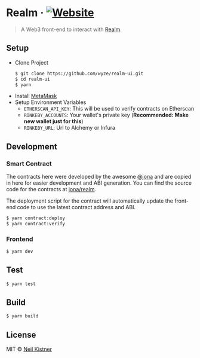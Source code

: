 # Realm &middot; [![Website][website-image]][website-url]

> A Web3 front-end to interact with [Realm](https://realm.jona.land).

## Setup

- Clone Project
  ```sh
  $ git clone https://github.com/wyze/realm-ui.git
  $ cd realm-ui
  $ yarn
  ```
- Install [MetaMask](https://metamask.io)
- Setup Environment Variables
  - `ETHERSCAN_API_KEY`: This will be used to verify contracts on Etherscan
  - `RINKEBY_ACCOUNTS`: Your wallet's private key (**Recommended: Make new wallet just for this**)
  - `RINKEBY_URL`: Url to Alchemy or Infura

## Development

### Smart Contract

The contracts here were developed by the awesome [@jona](https://github.com/jona) and are copied in here for easier development and ABI generation. You can find the source code for the contracts at [jona/realm](https://github.com/jona/realm).

The deployment script for the contract will automatically update the front-end code to use the latest contract address and ABI.

```sh
$ yarn contract:deploy
$ yarn contract:verify
```

### Frontend

```sh
$ yarn dev
```

## Test

```sh
$ yarn test
```

## Build

```sh
$ yarn build
```

## License

MIT © [Neil Kistner](https://neilkistner.com)

[website-image]: https://img.shields.io/website-up-down-green-red/https/realm.wyze.dev.svg?style=flat-square
[website-url]: https://realm.wyze.dev
